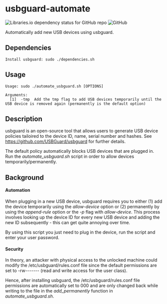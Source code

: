 # usbguard-automate

![Libraries.io dependency status for GitHub repo](https://img.shields.io/librariesio/github/USBGuard/usbguard?style=plastic) ![GitHub](https://img.shields.io/github/license/thomasgruebl/usbguard-automate?style=plastic)

Automatically add new USB devices using usbguard.

**Dependencies**
---

```
Install usbguard: sudo ./dependencies.sh

```

**Usage**
---

```
Usage: sudo ./automate_usbguard.sh [OPTIONS]

Arguments:
  [1]  -tmp  Add the tmp flag to add USB devices temporarily until the USB device is removed again (permanently is the default option)
```

**Description**
---

usbguard is an open-source tool that allows users to generate USB device policies tailoired to the device ID, name, serial number and hashes.
See https://github.com/USBGuard/usbguard for further details.

The default policy automatically blocks USB devices that are plugged in. Run the *automate_usbguard.sh* script in order to allow devices temporarily/permanently.

**Background**
---

<h4>Automation</h4>

When plugging in a new USB device, usbguard requires you to either (1) add the device temporarily using the *allow-device* option or (2) permanently by using the
*append-rule* option or the *-p* flag with *allow-device*.
This process involves looking up the device ID for every new USB device and adding the new ID subsequently - this can get quite annoying over time.

By using this script you just need to plug in the device, run the script and enter your user password.

<h4>Security</h4>

In theory, an attacker with physical access to the unlocked machine could modify the /etc/usbguard/rules.conf file 
since the default permissions are set to -rw------- (read and write access for the user class).

Hence, after installing usbguard, the /etc/usbguard/rules.conf file permissions are automatically set to 000 and are only changed back 
while writing to the file in the *add_permanently* function in *automate_usbguard.sh*.
